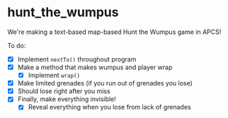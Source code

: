 # hunt_the_wumpus

We're making a text-based map-based Hunt the Wumpus game in APCS!

To do:

- [X] Implement `nextTo()`  throughout program
- [X] Make a method that makes wumpus and player wrap
    - [X] Implement `wrap()`
- [X] Make limited grenades (if you run out of grenades you lose)
- [X] Should lose right after you miss
- [X] Finally, make everything invisible!
    - [X] Reveal everything when you lose from lack of grenades
